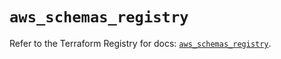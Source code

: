 # `aws_schemas_registry`

Refer to the Terraform Registry for docs: [`aws_schemas_registry`](https://registry.terraform.io/providers/hashicorp/aws/3.76.1/docs/resources/schemas_registry).
